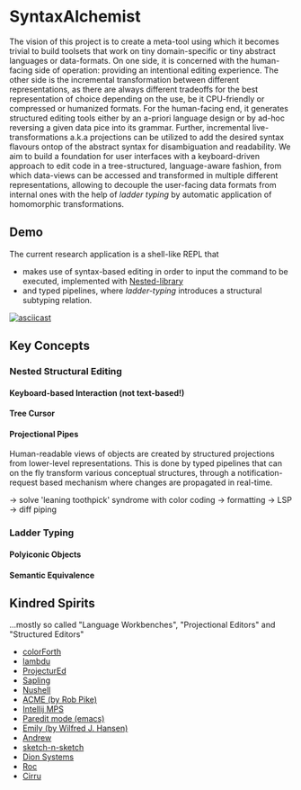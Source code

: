 # SyntaxAlchemist
The vision of this project is to create a meta-tool using which it becomes trivial to build toolsets that work on tiny domain-specific or tiny abstract languages or data-formats. On one side, it is concerned with the human-facing side of operation: providing an intentional editing experience. The other side is the incremental transformation between different representations, as there are always different tradeoffs for the best representation of choice depending on the use, be it CPU-friendly or compressed or humanized formats.
For the human-facing end, it generates structured editing tools either by an a-priori language design or by ad-hoc reversing a given data pice into its grammar.
Further, incremental live-transformations a.k.a projections can be utilized to add the desired syntax flavours ontop of the abstract syntax for disambiguation and readability.
We aim to build a foundation for user interfaces with a keyboard-driven approach to edit code in a tree-structured, language-aware fashion, from which data-views can be accessed and transformed in multiple different representations, allowing to decouple the user-facing data formats from internal ones with the help of *ladder typing* by automatic application of homomorphic transformations.

## Demo
The current research application is a shell-like REPL that
* makes use of syntax-based editing in order to input the command to be executed, implemented with [Nested-library](https://github.com/michaelsippel/nested)
* and typed pipelines, where *ladder-typing* introduces a structural subtyping relation.

[![asciicast](https://asciinema.org/a/580755.svg)](https://asciinema.org/a/580755)

## Key Concepts

### Nested Structural Editing
#### Keyboard-based Interaction (not text-based!)
#### Tree Cursor
#### Projectional Pipes
Human-readable views of objects are created by structured projections from lower-level representations.
This is done by typed pipelines that can on the fly transform various conceptual structures,
through a notification-request based mechanism where changes are propagated in real-time.

-> solve 'leaning toothpick' syndrome with color coding
-> formatting
-> LSP
-> diff piping

### Ladder Typing
#### Polyiconic Objects
#### Semantic Equivalence

## Kindred Spirits
...mostly so called "Language Workbenches", "Projectional Editors" and "Structured Editors"

- [colorForth](https://colorforth.github.io/cf.htm)
- [lambdu](https://github.com/lamdu/lamdu)
- [ProjecturEd](https://github.com/projectured/projectured)
- [Sapling](https://github.com/kneasle/sapling)
- [Nushell](https://www.nushell.sh/)
- [ACME (by Rob Pike)](http://acme.cat-v.org/)
- [Intellij MPS](https://www.jetbrains.com/mps/)
- [Paredit mode (emacs)](https://www.emacswiki.org/emacs/ParEdit)
- [Emily (by Wilfred J. Hansen)](https://www.cs.cmu.edu/~wjh/Emily.html)
- [Andrew](https://www.cs.cmu.edu/afs/cs.cmu.edu/Web/People/AUIS/)
- [sketch-n-sketch](https://ravichugh.github.io/sketch-n-sketch/index.html)
- [Dion Systems](https://dion.systems/)
- [Roc](https://www.roc-lang.org/)
- [Cirru](https://cirru.org/)
